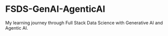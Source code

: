 # FSDS-GenAI-AgenticAI
My learning journey through Full Stack Data Science with Generative AI and Agentic AI.
